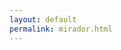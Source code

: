 ```yaml
---
layout: default
permalink: mirador.html
---
```


<!-- Include the CJS version from a CDN or from a local web server -->
<script src="https://unpkg.com/mirador@^3/dist/mirador.min.js"></script>
<!--
  N.B.: The above line will always use the latest version. If a new major version is released,
  your Mirador instance might break. Consider pinning it to a specific major version:
  <script src="https://unpkg.com/mirador@^3/dist/mirador.min.js"></script>
-->
<!-- By default uses Roboto font. Be sure to load this or change the font -->
<link rel="stylesheet" href="https://fonts.googleapis.com/css?family=Roboto:300,400,500">
<!-- Container element of Mirador whose id should be passed to the instantiating call as "id" -->
<div id="my-mirador"/> 

<script type="text/javascript">
    // get manifest from embed URL
    var manifest = location.href.split("#")[1];
    // configure viewer
    var mirador = Mirador.viewer({
        "id": "my-mirador",
        "selectedTheme": 'pta',
        themes: {
            pta:{
            palette: {
                type: 'dark',
                primary: {
                    main: '#f6754f',
                    dark: '#f6754f',
                },
                secondary: {
                    main: '#7fff00',
                },
                shades: {
                    dark: '#000000',
                    main: '#1C2122',
                    light: '#1C2122',     
                },
            },
            typography:{
                fontFamily: ['Helvetica'],
            },
            },
            dark: {
            palette: {
                type: 'dark',
                primary: {
                main: '#ba55d3',
                },
            },
            },
            light: {
            palette: {
                type: 'light',
                primary: {
                main: '#ba55d3 ',
                },
            },
            },
        },
        "manifests": {
            "https://digbmc.github.io/pta-manifests/index.json": {
            "provider": "Digital Scholarship at Bryn Mawr College"
            }
        },
        "windows": [
            {
            "loadedManifest": manifest,
            "thumbnailNavigationPosition": 'off',
            }
        ],
        window: {
            allowClose: false, // Prevent the user from closing this window
            allowFullscreen: true,
            allowMaximize: false,
            allowTopMenuButton: false,
            allowWindowSideBar: true,
            hideWindowTitle: true, // Configure if the window title is shown in the window title bar or not
            defaultSideBarPanel: 'annotations',
            sideBarOpenByDefault: true,
            defaultSidebarPanelWidth: 250, // Configure default sidebar width in pixels
            highlightAllAnnotations: true,
            panels: { // Configure which panels are visible in WindowSideBarButtons
                info: true,
                attribution: false,
                canvas: false,
                annotations: true,
                search: false,
                layers: false,
            },
            views: [ // Only allow the user to select single and gallery view
                { key: 'single' },
            ]
        },
        workspace: {
            type: 'mosaic',
        },
        workspaceControlPanel: {
            enabled: false, // Configure if the control panel should be rendered.  Useful if you want to lock the viewer down to only the configured manifests
        },
        });
</script>

<!--
<style>
.MuiPaper-root {
    background-color: #000000;
    color: #F8F9FA;
}

.mirador50, .mirador33 {
    background-color: #212529;
}
</style>
-->
